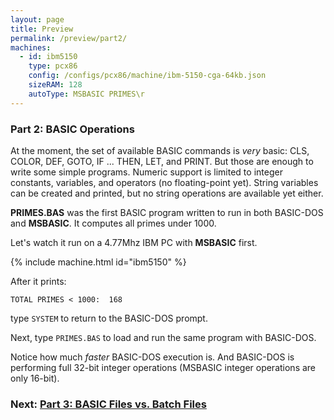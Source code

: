 ```yaml
---
layout: page
title: Preview
permalink: /preview/part2/
machines:
  - id: ibm5150
    type: pcx86
    config: /configs/pcx86/machine/ibm-5150-cga-64kb.json
    sizeRAM: 128
    autoType: MSBASIC PRIMES\r
---
```


### Part 2: BASIC Operations

At the moment, the set of available BASIC commands is *very* basic: CLS, COLOR,
DEF, GOTO, IF ... THEN, LET, and PRINT.  But those are enough to write some
simple programs.  Numeric support is limited to integer constants, variables,
and operators (no floating-point yet).  String variables can be created and
printed, but no string operations are available yet either.

**PRIMES.BAS** was the first BASIC program written to run in both BASIC-DOS and
**MSBASIC**.  It computes all primes under 1000.

Let's watch it run on a 4.77Mhz IBM PC with **MSBASIC** first.

{% include machine.html id="ibm5150" %}

After it prints:

    TOTAL PRIMES < 1000:  168

type `SYSTEM` to return to the BASIC-DOS prompt.

Next, type `PRIMES.BAS` to load and run the same program with BASIC-DOS.

Notice how much *faster* BASIC-DOS execution is.  And BASIC-DOS is performing
full 32-bit integer operations (MSBASIC integer operations are only 16-bit).

### Next: [Part 3: BASIC Files vs. Batch Files](../part3/)
